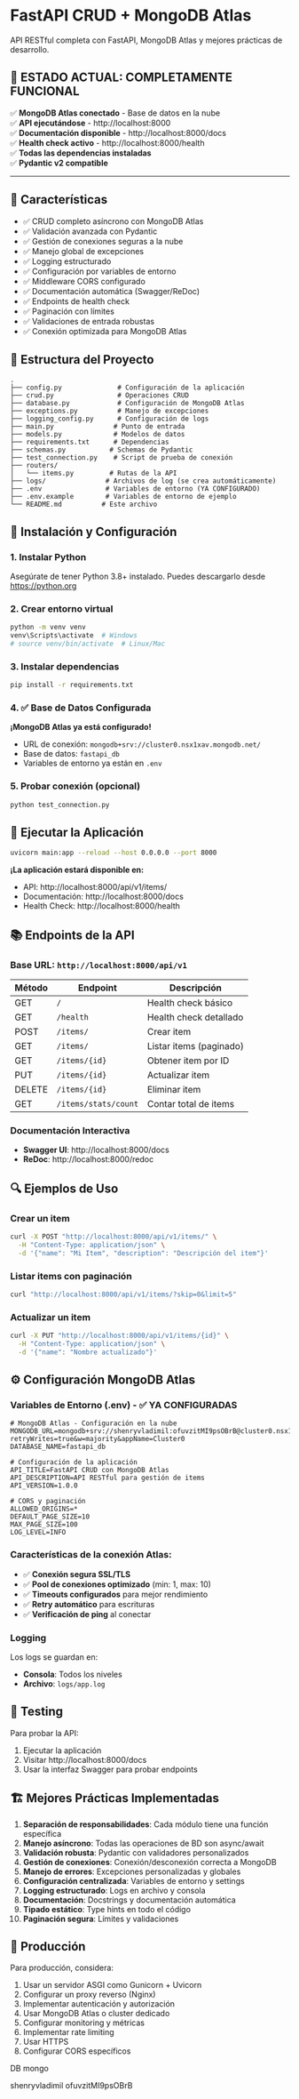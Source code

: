 # FastAPI CRUD + MongoDB Atlas

API RESTful completa con FastAPI, MongoDB Atlas y mejores prácticas de desarrollo.

## 🎉 **ESTADO ACTUAL: COMPLETAMENTE FUNCIONAL**

✅ **MongoDB Atlas conectado** - Base de datos en la nube  
✅ **API ejecutándose** - http://localhost:8000  
✅ **Documentación disponible** - http://localhost:8000/docs  
✅ **Health check activo** - http://localhost:8000/health  
✅ **Todas las dependencias instaladas**  
✅ **Pydantic v2 compatible**

---

## 🚀 Características

- ✅ CRUD completo asíncrono con MongoDB Atlas
- ✅ Validación avanzada con Pydantic
- ✅ Gestión de conexiones seguras a la nube
- ✅ Manejo global de excepciones
- ✅ Logging estructurado
- ✅ Configuración por variables de entorno
- ✅ Middleware CORS configurado
- ✅ Documentación automática (Swagger/ReDoc)
- ✅ Endpoints de health check
- ✅ Paginación con límites
- ✅ Validaciones de entrada robustas
- ✅ Conexión optimizada para MongoDB Atlas

## 📁 Estructura del Proyecto

```
.
├── config.py              # Configuración de la aplicación
├── crud.py                # Operaciones CRUD
├── database.py            # Configuración de MongoDB Atlas
├── exceptions.py          # Manejo de excepciones
├── logging_config.py      # Configuración de logs
├── main.py               # Punto de entrada
├── models.py             # Modelos de datos
├── requirements.txt      # Dependencias
├── schemas.py           # Schemas de Pydantic
├── test_connection.py    # Script de prueba de conexión
├── routers/
│   └── items.py         # Rutas de la API
├── logs/               # Archivos de log (se crea automáticamente)
├── .env                # Variables de entorno (YA CONFIGURADO)
├── .env.example        # Variables de entorno de ejemplo
└── README.md          # Este archivo
```

## 🔧 Instalación y Configuración

### 1. Instalar Python
Asegúrate de tener Python 3.8+ instalado. Puedes descargarlo desde https://python.org

### 2. Crear entorno virtual

```bash
python -m venv venv
venv\Scripts\activate  # Windows
# source venv/bin/activate  # Linux/Mac
```

### 3. Instalar dependencias

```bash
pip install -r requirements.txt
```

### 4. ✅ Base de Datos Configurada
**¡MongoDB Atlas ya está configurado!** 
- URL de conexión: `mongodb+srv://cluster0.nsx1xav.mongodb.net/`
- Base de datos: `fastapi_db`
- Variables de entorno ya están en `.env`

### 5. Probar conexión (opcional)

```bash
python test_connection.py
```

## 🚀 Ejecutar la Aplicación

```bash
uvicorn main:app --reload --host 0.0.0.0 --port 8000
```

**¡La aplicación estará disponible en:**
- API: http://localhost:8000/api/v1/items/
- Documentación: http://localhost:8000/docs
- Health Check: http://localhost:8000/health

## 📚 Endpoints de la API

### Base URL: `http://localhost:8000/api/v1`

| Método | Endpoint | Descripción |
|--------|----------|-------------|
| GET | `/` | Health check básico |
| GET | `/health` | Health check detallado |
| POST | `/items/` | Crear item |
| GET | `/items/` | Listar items (paginado) |
| GET | `/items/{id}` | Obtener item por ID |
| PUT | `/items/{id}` | Actualizar item |
| DELETE | `/items/{id}` | Eliminar item |
| GET | `/items/stats/count` | Contar total de items |

### Documentación Interactiva

- **Swagger UI**: http://localhost:8000/docs
- **ReDoc**: http://localhost:8000/redoc

## 🔍 Ejemplos de Uso

### Crear un item
```bash
curl -X POST "http://localhost:8000/api/v1/items/" \
  -H "Content-Type: application/json" \
  -d '{"name": "Mi Item", "description": "Descripción del item"}'
```

### Listar items con paginación
```bash
curl "http://localhost:8000/api/v1/items/?skip=0&limit=5"
```

### Actualizar un item
```bash
curl -X PUT "http://localhost:8000/api/v1/items/{id}" \
  -H "Content-Type: application/json" \
  -d '{"name": "Nombre actualizado"}'
```

## ⚙️ Configuración MongoDB Atlas

### Variables de Entorno (.env) - ✅ YA CONFIGURADAS

```env
# MongoDB Atlas - Configuración en la nube
MONGODB_URL=mongodb+srv://shenryvladimil:ofuvzitMI9psOBrB@cluster0.nsx1xav.mongodb.net/?retryWrites=true&w=majority&appName=Cluster0
DATABASE_NAME=fastapi_db

# Configuración de la aplicación
API_TITLE=FastAPI CRUD con MongoDB Atlas
API_DESCRIPTION=API RESTful para gestión de items
API_VERSION=1.0.0

# CORS y paginación
ALLOWED_ORIGINS=*
DEFAULT_PAGE_SIZE=10
MAX_PAGE_SIZE=100
LOG_LEVEL=INFO
```

### Características de la conexión Atlas:
- ✅ **Conexión segura SSL/TLS**
- ✅ **Pool de conexiones optimizado** (min: 1, max: 10)
- ✅ **Timeouts configurados** para mejor rendimiento
- ✅ **Retry automático** para escrituras
- ✅ **Verificación de ping** al conectar

### Logging

Los logs se guardan en:
- **Consola**: Todos los niveles
- **Archivo**: `logs/app.log`

## 🧪 Testing

Para probar la API:

1. Ejecutar la aplicación
2. Visitar http://localhost:8000/docs
3. Usar la interfaz Swagger para probar endpoints

## 🏗️ Mejores Prácticas Implementadas

1. **Separación de responsabilidades**: Cada módulo tiene una función específica
2. **Manejo asíncrono**: Todas las operaciones de BD son async/await
3. **Validación robusta**: Pydantic con validadores personalizados
4. **Gestión de conexiones**: Conexión/desconexión correcta a MongoDB
5. **Manejo de errores**: Excepciones personalizadas y globales
6. **Configuración centralizada**: Variables de entorno y settings
7. **Logging estructurado**: Logs en archivo y consola
8. **Documentación**: Docstrings y documentación automática
9. **Tipado estático**: Type hints en todo el código
10. **Paginación segura**: Límites y validaciones

## 🚨 Producción

Para producción, considera:

1. Usar un servidor ASGI como Gunicorn + Uvicorn
2. Configurar un proxy reverso (Nginx)
3. Implementar autenticación y autorización
4. Usar MongoDB Atlas o cluster dedicado
5. Configurar monitoring y métricas
6. Implementar rate limiting
7. Usar HTTPS
8. Configurar CORS específicos

DB mongo

shenryvladimil
ofuvzitMI9psOBrB
